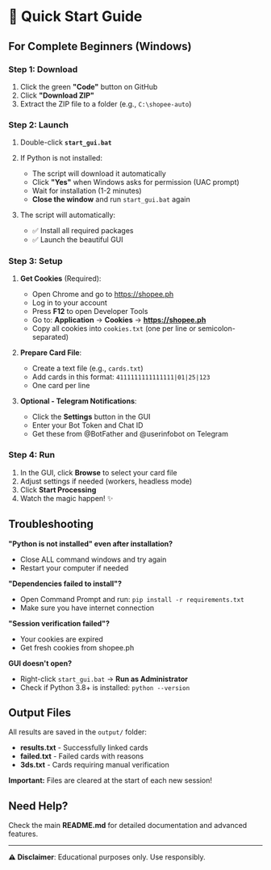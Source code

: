 # 🚀 Quick Start Guide

## For Complete Beginners (Windows)

### Step 1: Download
1. Click the green **"Code"** button on GitHub
2. Click **"Download ZIP"**
3. Extract the ZIP file to a folder (e.g., `C:\shopee-auto`)

### Step 2: Launch
1. Double-click **`start_gui.bat`**
2. If Python is not installed:
   - The script will download it automatically
   - Click **"Yes"** when Windows asks for permission (UAC prompt)
   - Wait for installation (1-2 minutes)
   - **Close the window** and run `start_gui.bat` again

3. The script will automatically:
   - ✅ Install all required packages
   - ✅ Launch the beautiful GUI

### Step 3: Setup
1. **Get Cookies** (Required):
   - Open Chrome and go to https://shopee.ph
   - Log in to your account
   - Press **F12** to open Developer Tools
   - Go to: **Application** → **Cookies** → **https://shopee.ph**
   - Copy all cookies into `cookies.txt` (one per line or semicolon-separated)

2. **Prepare Card File**:
   - Create a text file (e.g., `cards.txt`)
   - Add cards in this format: `4111111111111111|01|25|123`
   - One card per line

3. **Optional - Telegram Notifications**:
   - Click the **Settings** button in the GUI
   - Enter your Bot Token and Chat ID
   - Get these from @BotFather and @userinfobot on Telegram

### Step 4: Run
1. In the GUI, click **Browse** to select your card file
2. Adjust settings if needed (workers, headless mode)
3. Click **Start Processing**
4. Watch the magic happen! ✨

## Troubleshooting

**"Python is not installed" even after installation?**
- Close ALL command windows and try again
- Restart your computer if needed

**"Dependencies failed to install"?**
- Open Command Prompt and run: `pip install -r requirements.txt`
- Make sure you have internet connection

**"Session verification failed"?**
- Your cookies are expired
- Get fresh cookies from shopee.ph

**GUI doesn't open?**
- Right-click `start_gui.bat` → **Run as Administrator**
- Check if Python 3.8+ is installed: `python --version`

## Output Files

All results are saved in the `output/` folder:
- **results.txt** - Successfully linked cards
- **failed.txt** - Failed cards with reasons
- **3ds.txt** - Cards requiring manual verification

**Important:** Files are cleared at the start of each new session!

## Need Help?

Check the main **README.md** for detailed documentation and advanced features.

---

**⚠️ Disclaimer**: Educational purposes only. Use responsibly.
